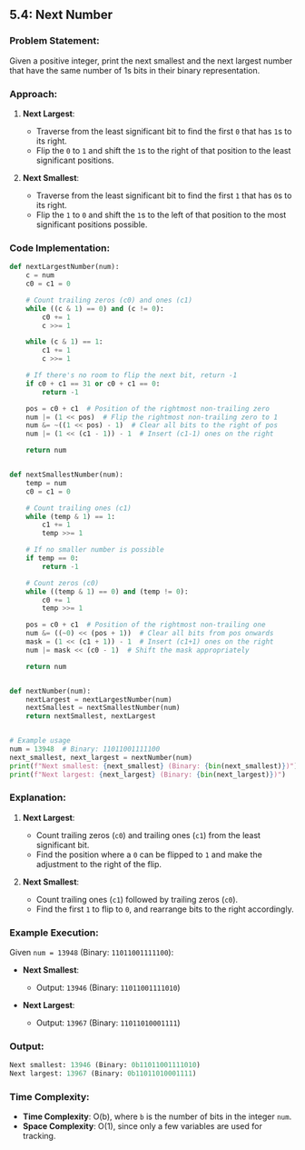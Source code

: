 ## 5.4: Next Number

### Problem Statement:
Given a positive integer, print the next smallest and the next largest number that have the same number of 1s bits in their binary representation.

### Approach:

1. **Next Largest**:
   - Traverse from the least significant bit to find the first `0` that has `1`s to its right.
   - Flip the `0` to `1` and shift the `1`s to the right of that position to the least significant positions.
   
2. **Next Smallest**:
   - Traverse from the least significant bit to find the first `1` that has `0`s to its right.
   - Flip the `1` to `0` and shift the `1`s to the left of that position to the most significant positions possible.

### Code Implementation:

```python
def nextLargestNumber(num):
    c = num
    c0 = c1 = 0

    # Count trailing zeros (c0) and ones (c1)
    while ((c & 1) == 0) and (c != 0):
        c0 += 1
        c >>= 1

    while (c & 1) == 1:
        c1 += 1
        c >>= 1

    # If there's no room to flip the next bit, return -1
    if c0 + c1 == 31 or c0 + c1 == 0:
        return -1

    pos = c0 + c1  # Position of the rightmost non-trailing zero
    num |= (1 << pos)  # Flip the rightmost non-trailing zero to 1
    num &= ~((1 << pos) - 1)  # Clear all bits to the right of pos
    num |= (1 << (c1 - 1)) - 1  # Insert (c1-1) ones on the right

    return num


def nextSmallestNumber(num):
    temp = num
    c0 = c1 = 0

    # Count trailing ones (c1)
    while (temp & 1) == 1:
        c1 += 1
        temp >>= 1

    # If no smaller number is possible
    if temp == 0:
        return -1

    # Count zeros (c0)
    while ((temp & 1) == 0) and (temp != 0):
        c0 += 1
        temp >>= 1

    pos = c0 + c1  # Position of the rightmost non-trailing one
    num &= ((~0) << (pos + 1))  # Clear all bits from pos onwards
    mask = (1 << (c1 + 1)) - 1  # Insert (c1+1) ones on the right
    num |= mask << (c0 - 1)  # Shift the mask appropriately

    return num


def nextNumber(num):
    nextLargest = nextLargestNumber(num)
    nextSmallest = nextSmallestNumber(num)
    return nextSmallest, nextLargest


# Example usage
num = 13948  # Binary: 11011001111100
next_smallest, next_largest = nextNumber(num)
print(f"Next smallest: {next_smallest} (Binary: {bin(next_smallest)})")
print(f"Next largest: {next_largest} (Binary: {bin(next_largest)})")
```

### Explanation:
1. **Next Largest**:
   - Count trailing zeros (`c0`) and trailing ones (`c1`) from the least significant bit.
   - Find the position where a `0` can be flipped to `1` and make the adjustment to the right of the flip.
   
2. **Next Smallest**:
   - Count trailing ones (`c1`) followed by trailing zeros (`c0`).
   - Find the first `1` to flip to `0`, and rearrange bits to the right accordingly.

### Example Execution:

Given `num = 13948` (Binary: `11011001111100`):

- **Next Smallest**: 
  - Output: `13946` (Binary: `11011001111010`)
  
- **Next Largest**: 
  - Output: `13967` (Binary: `11011010001111`)

### Output:
```python
Next smallest: 13946 (Binary: 0b11011001111010)
Next largest: 13967 (Binary: 0b11011010001111)
```

### Time Complexity:
- **Time Complexity**: O(b), where `b` is the number of bits in the integer `num`.
- **Space Complexity**: O(1), since only a few variables are used for tracking.
